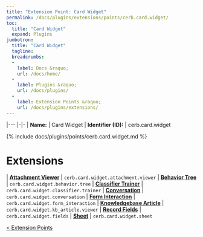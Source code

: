 ```yaml
---
title: "Extension Point: Card Widget"
permalink: /docs/plugins/extensions/points/cerb.card.widget/
toc:
  title: "Card Widget"
  expand: Plugins
jumbotron:
  title: "Card Widget"
  tagline: 
  breadcrumbs:
  -
    label: Docs &raquo;
    url: /docs/home/
  -
    label: Plugins &raquo;
    url: /docs/plugins/
  -
    label: Extension Points &raquo;
    url: /docs/plugins/extensions/
---
```


|---
|-|-
| **Name:** | Card Widget
| **Identifier (ID):** | cerb.card.widget

{% include docs/plugins/points/cerb.card.widget.md %}

# Extensions

| [**Attachment Viewer**](/docs/plugins/extensions/cerb.card.widget.attachment.viewer/) | `cerb.card.widget.attachment.viewer`
| [**Behavior Tree**](/docs/plugins/extensions/cerb.card.widget.behavior.tree/) | `cerb.card.widget.behavior.tree`
| [**Classifier Trainer**](/docs/plugins/extensions/cerb.card.widget.classifier.trainer/) | `cerb.card.widget.classifier.trainer`
| [**Conversation**](/docs/plugins/extensions/cerb.card.widget.conversation/) | `cerb.card.widget.conversation`
| [**Form Interaction**](/docs/plugins/extensions/cerb.card.widget.form_interaction/) | `cerb.card.widget.form_interaction`
| [**Knowledgebase Article**](/docs/plugins/extensions/cerb.card.widget.kb_article.viewer/) | `cerb.card.widget.kb_article.viewer`
| [**Record Fields**](/docs/plugins/extensions/cerb.card.widget.fields/) | `cerb.card.widget.fields`
| [**Sheet**](/docs/plugins/extensions/cerb.card.widget.sheet/) | `cerb.card.widget.sheet`

<div class="section-nav">
	<div class="left">
		<a href="/docs/plugins/extensions/#extension-points" class="prev">&lt; Extension Points</a>
	</div>
	<div class="right align-right">
	</div>
</div>
<div class="clear"></div>